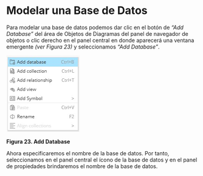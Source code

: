 # Modelar una Base de Datos

Para modelar una base de datos podemos dar clic en el botón de _“Add Database”_ del área de Objetos de Diagramas del panel de navegador de objetos o clic derecho en el panel central en donde aparecerá una ventana emergente _(ver Figura 23)_ y seleccionamos _“Add Database”_.

![Paso 3](../../imgs/Paso_3.jpg)

**Figura 23. Add Database**

Ahora especificaremos el nombre de la base de datos. Por tanto, seleccionamos en el panel central el ícono de la base de datos y en el panel de propiedades brindaremos el nombre de la base de datos.
